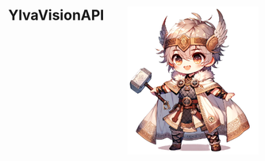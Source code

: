 
<h1>
<img src="https://raw.githubusercontent.com/Sunwood-ai-labs/YlvaVisionAPI/main/docs/Ylva2.png" height=300px align="right"/>
YlvaVisionAPI <br>
</h1>

